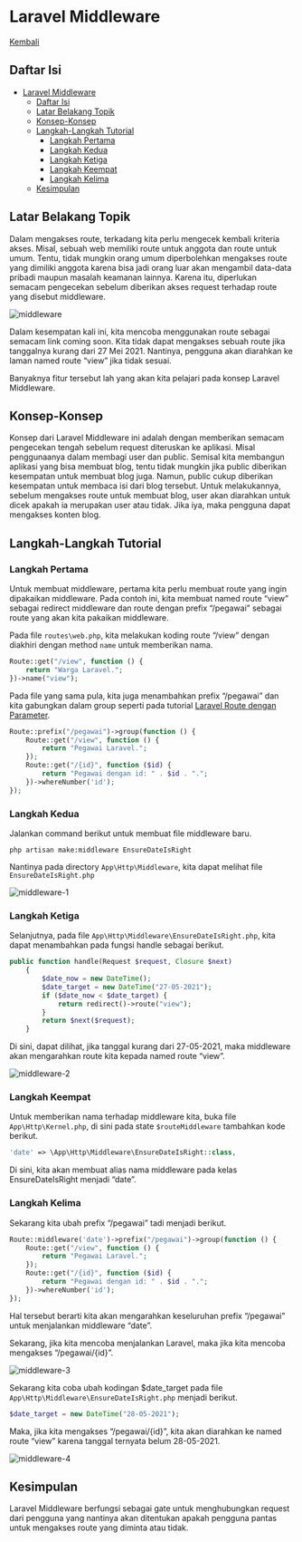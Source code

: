 # Laravel Middleware

[Kembali](readme.md)

## Daftar Isi

-   [Laravel Middleware](#laravel-middleware)
    -   [Daftar Isi](#daftar-isi)
    -   [Latar Belakang Topik](#latar-belakang-topik)
    -   [Konsep-Konsep](#konsep-konsep)
    -   [Langkah-Langkah Tutorial](#langkah-langkah-tutorial)
        -   [Langkah Pertama](#langkah-pertama)
        -   [Langkah Kedua](#langkah-kedua)
        -   [Langkah Ketiga](#langkah-ketiga)
        -   [Langkah Keempat](#langkah-keempat)
        -   [Langkah Kelima](#langkah-kelima)
    -   [Kesimpulan](#kesimpulan)

## Latar Belakang Topik

Dalam mengakses route, terkadang kita perlu mengecek kembali kriteria akses. Misal, sebuah web memiliki route untuk anggota dan route untuk umum. Tentu, tidak mungkin orang umum diperbolehkan mengakses route yang dimiliki anggota karena bisa jadi orang luar akan mengambil data-data pribadi maupun masalah keamanan lainnya. Karena itu, diperlukan semacam pengecekan sebelum diberikan akses request terhadap route yang disebut middleware.

![middleware](https://user-images.githubusercontent.com/72302421/167324189-c75bd831-cbef-418b-aec4-398e94ab8ff2.png)


Dalam kesempatan kali ini, kita mencoba menggunakan route sebagai semacam link coming soon. Kita tidak dapat mengakses sebuah route jika tanggalnya kurang dari 27 Mei 2021. Nantinya, pengguna akan diarahkan ke laman named route “view” jika tidak sesuai.

Banyaknya fitur tersebut lah yang akan kita pelajari pada konsep Laravel Middleware.

## Konsep-Konsep

Konsep dari Laravel Middleware ini adalah dengan memberikan semacam pengecekan tengah sebelum request diteruskan ke aplikasi. Misal penggunaanya dalam membagi user dan public. Semisal kita membangun aplikasi yang bisa membuat blog, tentu tidak mungkin jika public diberikan kesempatan untuk membuat blog juga. Namun, public cukup diberikan kesempatan untuk membaca isi dari blog tersebut. Untuk melakukannya, sebelum mengakses route untuk membuat blog, user akan diarahkan untuk dicek apakah ia merupakan user atau tidak. Jika iya, maka pengguna dapat mengakses konten blog.

## Langkah-Langkah Tutorial

### Langkah Pertama

Untuk membuat middleware, pertama kita perlu membuat route yang ingin dipakaikan middleware. Pada contoh ini, kita membuat named route “view” sebagai redirect middleware dan route dengan prefix “/pegawai” sebagai route yang akan kita pakaikan middleware.

Pada file `routes\web.php`, kita melakukan koding route “/view” dengan diakhiri dengan method `name` untuk memberikan nama.

```php
Route::get("/view", function () {
    return "Warga Laravel.";
})->name("view");
```

Pada file yang sama pula, kita juga menambahkan prefix “/pegawai” dan kita gabungkan dalam group seperti pada tutorial [Laravel Route dengan Parameter](../laravel-route-dengan-parameter).

```php
Route::prefix("/pegawai")->group(function () {
    Route::get("/view", function () {
        return "Pegawai Laravel.";
    });
    Route::get("/{id}", function ($id) {
        return "Pegawai dengan id: " . $id . ".";
    })->whereNumber('id');
});
```

### Langkah Kedua

Jalankan command berikut untuk membuat file middleware baru.

```
php artisan make:middleware EnsureDateIsRight
```

Nantinya pada directory `App\Http\Middleware`, kita dapat melihat file `EnsureDateIsRight.php`

![middleware-1](https://user-images.githubusercontent.com/72302421/167324256-986383cb-f970-4ab6-abd2-4aa0158c1d0b.png)

### Langkah Ketiga

Selanjutnya, pada file `App\Http\Middleware\EnsureDateIsRight.php`, kita dapat menambahkan pada fungsi handle sebagai berikut.

```php
public function handle(Request $request, Closure $next)
    {
        $date_now = new DateTime();
        $date_target = new DateTime("27-05-2021");
        if ($date_now < $date_target) {
            return redirect()->route("view");
        }
        return $next($request);
    }
```

Di sini, dapat dilihat, jika tanggal kurang dari 27-05-2021, maka middleware akan mengarahkan route kita kepada named route “view”.

![middleware-2](https://user-images.githubusercontent.com/72302421/167324336-32981691-6bc9-4f21-91fe-80e021976229.png)

### Langkah Keempat

Untuk memberikan nama terhadap middleware kita, buka file `App\Http\Kernel.php`, di sini pada state `$routeMiddleware` tambahkan kode berikut.

```php
'date' => \App\Http\Middleware\EnsureDateIsRight::class,
```

Di sini, kita akan membuat alias nama middleware pada kelas EnsureDateIsRight menjadi “date”.

### Langkah Kelima

Sekarang kita ubah prefix “/pegawai” tadi menjadi berikut.

```php
Route::middleware('date')->prefix("/pegawai")->group(function () {
    Route::get("/view", function () {
        return "Pegawai Laravel.";
    });
    Route::get("/{id}", function ($id) {
        return "Pegawai dengan id: " . $id . ".";
    })->whereNumber('id');
});
```

Hal tersebut berarti kita akan mengarahkan keseluruhan prefix “/pegawai” untuk menjalankan middleware “date”.

Sekarang, jika kita mencoba menjalankan Laravel, maka jika kita mencoba mengakses “/pegawai/{id}”.

![middleware-3](https://user-images.githubusercontent.com/72302421/167324370-ed3d487b-2d39-4858-811f-147a062c68f6.png)

Sekarang kita coba ubah kodingan $date_target pada file `App\Http\Middleware\EnsureDateIsRight.php` menjadi berikut.

```php
$date_target = new DateTime("28-05-2021");
```

Maka, jika kita mengakses “/pegawai/{id}”, kita akan diarahkan ke named route “view” karena tanggal ternyata belum 28-05-2021.

![middleware-4](https://user-images.githubusercontent.com/72302421/167324402-6b37269f-2065-4b48-bc89-56748c1c8a07.png)

## Kesimpulan

Laravel Middleware berfungsi sebagai gate untuk menghubungkan request dari pengguna yang nantinya akan ditentukan apakah pengguna pantas untuk mengakses route yang diminta atau tidak.
